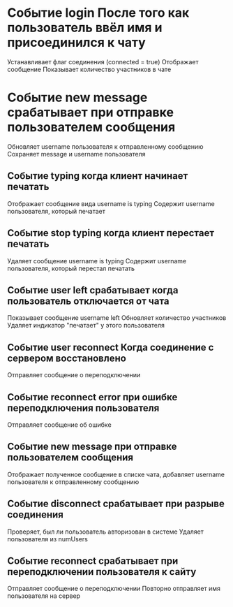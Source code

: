 # Событие login После того как пользователь ввёл имя и присоединился к чату
Устанавливает флаг соединения (connected = true)
Отображает сообщение
Показывает количество участников в чате

# Событие new message срабатывает при отправке пользователем сообщения
Обновляет username пользователя к отправленному сообщению
Сохраняет message и username пользователя

## Событие typing когда клиент начинает печатать
Отображает сообщение вида username is typing
Содержит username пользователя, который печатает

## Событие stop typing когда клиент перестает печатать
Удаляет сообщение username is typing
Содержит username пользователя, который перестал печатать

## Событие user left срабатывает когда пользователь отключается от чата
Показывает сообщение username left
Обновляет количество участников
Удаляет индикатор "печатает" у этого пользователя

## Событие user reconnect Когда соединение с сервером восстановлено
Отправляет сообщение о переподключении

## Событие reconnect error при ошибке переподключения пользователя
Отправляет сообщение об ошибке 

## Событие new message при отправке пользователем сообщения
Отображает полученное сообщение в списке чата, добавляет username пользователя к отправленному сообщению

## Событие disconnect срабатывает при разрыве соединения
Проверяет, был ли пользователь авторизован в системе
Удаляет пользователя из numUsers

## Событие reconnect срабатывает при переподключении пользователя к сайту
Отправляет сообщение о переподключении
Повторно отправляет имя пользователя на сервер
